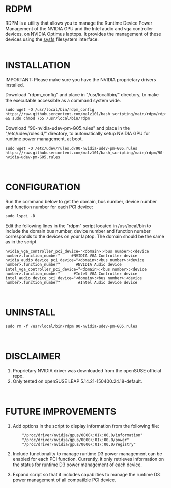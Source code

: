 # RDPM
RDPM is a utility that allows you to manage the Runtime Device Power Management of the NVIDIA GPU and the Intel audio and vga controller devices, on NVIDIA Optimus laptops. It provides the management of these devices using the [sysfs](https://man7.org/linux/man-pages/man5/sysfs.5.html) filesystem interface.
<br>
<br>

# INSTALLATION
IMPORTANT: Please make sure you have the NVIDIA proprietary drivers installed.

Download "rdpm_config" and place in "/usr/local/bin/" directory, to make the executable accessible as a command system wide.
```console
sudo wget -O /usr/local/bin/rdpm_config https://raw.githubusercontent.com/malz101/bash_scripting/main/rdpm/rdpm && sudo chmod 755 /usr/local/bin/rdpm
```

Download "90-nvidia-udev-pm-G05.rules" and place in the "/etc/udev/rules.d/" directory, to automatically setup NVIDIA GPU for runtime power management, at boot.
```console
sudo wget -O /etc/udev/rules.d/90-nvidia-udev-pm-G05.rules https://raw.githubusercontent.com/malz101/bash_scripting/main/rdpm/90-nvidia-udev-pm-G05.rules
```
<br>

# CONFIGURATION
Run the command below to get the domain, bus number, device number and function number for each PCI device:
```console
sudo lspci -D
```
Edit the following lines in the "rdpm" script located in /usr/local/bin to include the domain bus number, device number and function number corresponds to the devices on your laptop. The domain should be the same as in the script


```console
nvidia_vga_controller_pci_device="<domain>:<bus number>:<device number>.function_number"     #NVIDIA VGA Controller device
nvidia_audio_device_pci_device="<domain>:<bus number>:<device number>.function_number"       #NVIDIA Audio device
intel_vga_controller_pci_device="<domain>:<bus number>:<device number>.function_number"      #Intel VGA Controller device
intel_audio_device_pci_device="<domain>:<bus number>:<device number>.function_number"        #Intel Audio device device

```
<br> 

# UNINSTALL 
```console
sudo rm -f /usr/local/bin/rdpm 90-nvidia-udev-pm-G05.rules
```
<br>

# DISCLAIMER
1. Proprietary NVIDIA driver was downloaded from the openSUSE official repo.
2. Only tested on openSUSE LEAP 5.14.21-150400.24.18-default.  
<br>

# FUTURE IMPROVEMENTS
1. Add options in the script to display information from the following file:
    
    ```console
        "/proc/driver/nvidia/gpus/0000\:01\:00.0/information"
        "/proc/driver/nvidia/gpus/0000\:01\:00.0/power"
        "/proc/driver/nvidia/gpus/0000\:01\:00.0/registry"
    ```

2. Include functionality to manage runtime D3 power management can be enabled for each PCI function.
    Currently, it only retrieves information on the status for runtime D3 power management of each device.  

3. Expand script so that it includes capabilties to manage the runtime D3 power management of all compatible PCI device.